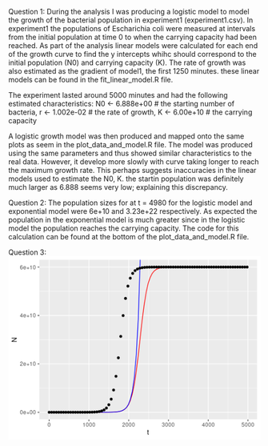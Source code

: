 Question 1:
During the analysis I was producing a logistic model to model the growth of the bacterial population in experiment1 (experiment1.csv). In experiment1 the populations of Escharichia coli were measured at intervals from the initial population at time 0 to when the carrying capacity had been reached. As part of the analysis linear models were calculated for each end of the growth curve to find the y intercepts whihc should correspond to the initial population (N0) and carrying capacity (K). The rate of growth was also estimated as the gradient of model1, the first 1250 minutes. these linear models can be found in the fit_linear_model.R file.

The experiment lasted around 5000 minutes and had the following estimated characteristics:
N0 <- 6.888e+00 # the starting number of bacteria,
r <- 1.002e-02 # the rate of growth,
K <- 6.00e+10 # the carrying capacity

A logistic growth model was then produced and mapped onto the same plots as seem in the plot_data_and_model.R file. The model was produced using the same parameters and thus showed similar characteristics to the real data. However, it develop more slowly with curve taking longer to reach the maximum growth rate. This perhaps suggests inaccuracies in the linear models used to estimate the N0, K. the startin population was definitely much larger as 6.888 seems very low; explaining this discrepancy.   

Question 2:
The population sizes for at t = 4980 for the logistic model and exponential model were 6e+10 and 3.23e+22 respectively. As expected the population in the exponential model is much greater since in the logistic model the population reaches the carrying capacity. 
The code for this calculation can be found at the bottom of the plot_data_and_model.R file. 

Question 3: 
![Alt text](Logistic_exponential_plot.png)




